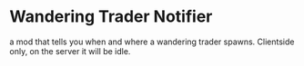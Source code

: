 # Wandering Trader Notifier
a mod that tells you when and where a wandering trader spawns. Clientside only, on the server it will be idle.